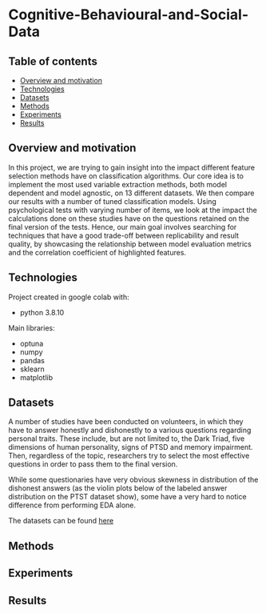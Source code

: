 # Cognitive-Behavioural-and-Social-Data

## Table of contents

* [Overview and motivation](#overview-and-motivation)
* [Technologies](#technologies)
* [Datasets](#datasets)
* [Methods](#methods)
* [Experiments](#experiments)
* [Results](#results)
## Overview and motivation

In this project, we are trying to gain insight into the impact different feature selection methods
have on classification algorithms. Our core idea is to implement the most used variable extraction
methods, both model dependent and model agnostic, on 13 different datasets. We then compare
our results with a number of tuned classification models. Using psychological tests with varying
number of items, we look at the impact the calculations done on these studies have on the questions
retained on the final version of the tests. Hence, our main goal involves searching for techniques
that have a good trade-off between replicability and result quality, by showcasing the relationship
between model evaluation metrics and the correlation coefficient of highlighted features.

## Technologies
Project created in google colab with:
* python 3.8.10

Main libraries:
* optuna
* numpy
* pandas
* sklearn
* matplotlib

## Datasets
A number of studies have been conducted on volunteers, in which they have to answer honestly and dishonestly to a various questions regarding personal traits. These include, but are not limited to, the Dark Triad, five dimensions of human personality, signs of PTSD and memory impairment. Then, regardless of the topic, researchers try to select the most effective questions in order to pass them to the final version. 

While some questionaries have very obvious skewness in distribution of the dishonest answers (as the violin plots below of the labeled answer distribution on the PTST dataset show), some have a very hard to notice difference from performing EDA alone.

The datasets can be found [here](https://github.com/uitaroh/Cognitive-Behavioural-and-Social-Data/tree/main/CSBD%20data)
## Methods
## Experiments
## Results
